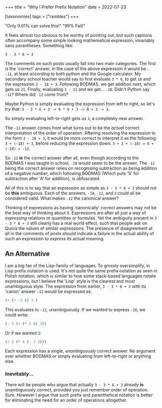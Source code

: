 +++
title = "Why I Prefer Prefix Notation"
date = 2022-07-23

[taxonomies]
tags = ["rambles"]
+++

"Only 0.01% can solve this!" "99% Fail!"

It feels almost too obvious to be worthy of pointing out, but such captions often accompany some simple looking mathematical expression, invariably sans parantheses. Something like:

`3 - 3 * 6 + 3`

<!-- more -->

The comments on such posts usually fall into two main categories. The first is the 'correct' answer, in the case of the above expression it would be... `-12`, at least according to both python and the Google calculator. My secondary school teacher would say to first evaluate `3 * 6`, to get `18` and the expression `3 - 18 + 3`. Following BODMAS, we get addition next, which gets us `21`. Finally, evaluating `3 - 21` and we get... `-18`. Didn't Python say `-12`? Where did `-12` come from?

Maybe Python is simply evaluating the expression from left to right, so let's try that: `3 - 3 * 6 + 3 -> 0 * 6 + 3 -> 0 + 3 -> 3`. 

So simply evaluating left-to-right gets us `3`, a completely new answer.

The `-12` answer comes from what turns out to be the *actual* correct interpretation of the order of operation. Aftering resolving the expression to the form `3 - 18 + 3`, it would be more correct to interpret it as the following: `3 + (-18) + 3`, before reducing the expression down: `3 + 3 + (-18) = 6 + (-18) = -12`.

So `-12` **is** the correct answer after all, even though according to the BODMAS I was taught in school, `-18` would seem to be the answer. The `-12` being the correct answer relies on recognising subtraction as being addition of a negative number, which following BODMAS (Which puts 'S' for subtraction after 'A' for addition), is obfuscated.

All of this is to say that an expression as simple as `3 - 3 * 6 + 3` should not be **this** ambiguous. Each of the answers, `-18`, `-12`, and `3` could all be considered valid. What makes `-12` the canonical answer? 

Thinking of expressions as having 'canonically' correct answers may not be the best way of thinking about it. Expressions are after all just a way of *expressing* relations or quantities or formulas. Yet the ambiguity present in `3 - 3 * 6 + 3` still clearly has a real world effect, such that people ask on Quora the values of similar expressions. The presence of disagreement at all in the comments of posts should indicate a failure in the actual ability of such an expression to *express* its actual meaning. 

## An Alternative

I am a big fan of the Lisp-family of languages. To grossly oversimplify, in Lisp prefix notation is used. It's not quite the same prefix notation as seen in Polish notation, which is similar to how some stack-based languages notate expressions, but I believe the 'Lisp' style is the clearest and most unambiguous style. The expression from earlier, `3 - 3 * 6 + 3` with its 'canon' answer `-12` would be expressed as:

```lisp
(+ (* -3 6) 3 )
```

This evaluates to `-12`, unambiguously. If we wanted to express `-18`, we could write:

```lisp
(- 3 (+ (* 3 6) 3))
```

Or if we wanted `3`:

```lisp
(+ 3 (* 6 (- 3 3)))
```

Each expression has a single, *unambiguously* correct answer. No argument over whether BODMAS or simply evaluating from left-to-right or anything else. 

### Inevitably...

There will be people who argue that actually `3 - 3 * 6 + 3` already **is** unambiguously correct, provided you just remember order of operation. Sure. However I argue that such prefix and parenthetical notation is better for eliminating the need for an order of operations altogether.
